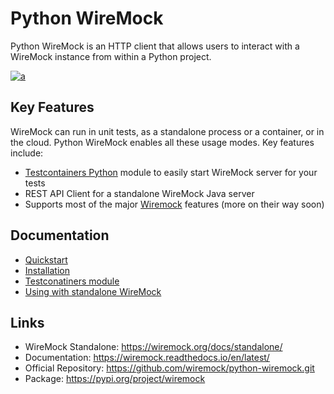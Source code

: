 # Python WireMock

Python WireMock is an HTTP client that allows users to interact with a WireMock instance from within a Python project.

[![a](https://img.shields.io/badge/slack-%23wiremock%2Fpython-brightgreen?style=flat&logo=slack)](https://slack.wiremock.org/)

## Key Features

WireMock can run in unit tests, as a standalone process or a container, or in the cloud.
Python WireMock enables all these usage modes.
Key features include:

- [Testcontainers Python](https://github.com/testcontainers/testcontainers-python) module to easily start WireMock server for your tests
- REST API Client for a standalone WireMock Java server
- Supports most of the major [Wiremock](https://wiremock.org/docs) features (more on their way soon)

## Documentation

- [Quickstart](./quickstart)
- [Installation](./install)
- [Testconatiners module](./testcontainers)
- [Using with standalone WireMock](./api-client)

## Links

- WireMock Standalone: <https://wiremock.org/docs/standalone/>
- Documentation: <https://wiremock.readthedocs.io/en/latest/>
- Official Repository: <https://github.com/wiremock/python-wiremock.git>
- Package: <https://pypi.org/project/wiremock>

<!--

Contents
========

Indices and tables
------------------


* :ref:`genindex`
* :ref:`modindex`
* :ref:`search`
-->
